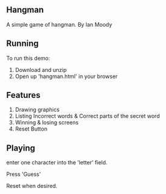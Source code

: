 
## Hangman
A simple game of hangman. By Ian Moody

## Running
To run this demo:

1. Download and unzip
2. Open up 'hangman.html' in your browser

## Features

1. Drawing graphics
2. Listing Incorrect words & Correct parts of the secret word
3. Winning & losing screens
4. Reset Button

## Playing 

enter one character into the 'letter' field.

Press 'Guess'

Reset when desired.
